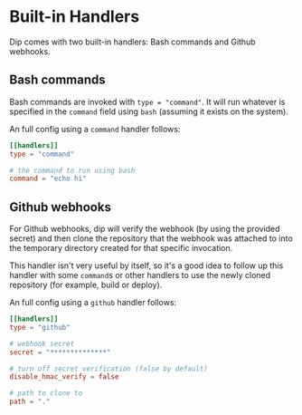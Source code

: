 # Built-in Handlers

Dip comes with two built-in handlers: Bash commands and Github webhooks.

## Bash commands

Bash commands are invoked with `type = "command"`. It will run whatever is specified in the `command` field using `bash` (assuming it exists on the system).

An full config using a `command` handler follows:

```toml
[[handlers]]
type = "command"

# the command to run using bash
command = "echo hi"
```

## Github webhooks

For Github webhooks, dip will verify the webhook (by using the provided secret) and then clone the repository that the webhook was attached to into the temporary directory created for that specific invocation.

This handler isn't very useful by itself, so it's a good idea to follow up this handler with some `command`s or other handlers to use the newly cloned repository (for example, build or deploy).

An full config using a `github` handler follows:

```toml
[[handlers]]
type = "github"

# webhook secret
secret = "**************"

# turn off secret verification (false by default)
disable_hmac_verify = false

# path to clone to
path = "."
```
